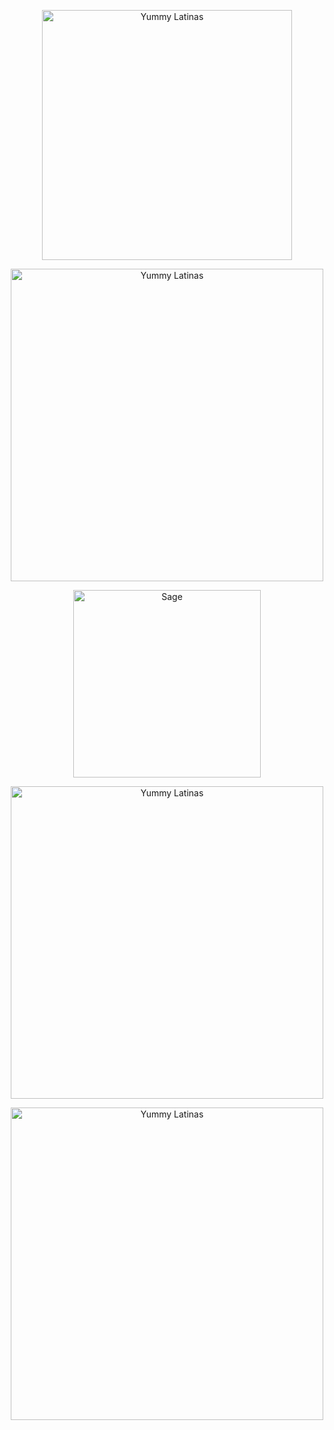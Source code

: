 <p align="center">
<img width="400" src="https://cdn.discordapp.com/attachments/1254316170815737867/1301794501085499422/Untitled83_20241101142619.png?ex=6725c61b&is=6724749b&hm=62f6850eb91cd7d579f4f0bb0c4abbe9746963c25ba7c95ec91f59af0aa2d3e8&" alt="Yummy Latinas">
<p align="center"><p align="center">   
<img width="500" src="https://s1.ezgif.com/tmp/ezgif-1-d35c36052b.gif" alt="Yummy Latinas">
<p align="center"> 
   <img width="300" src="https://64.media.tumblr.com/84e161a71c56df71ffe9cdc90e38f7d2/ff372627e89e0a4a-43/s1280x1920/de73ac853ff17f03ca69b3408e60572ab66bd9c4.pnj" alt="Sage">
<p align="center">
   <img width="500" src="https://media.discordapp.net/attachments/1254316170815737867/1301808605414293534/Untitled84_20241101145951.png?ex=6725d33d&is=672481bd&hm=9fa23cbd402e9c9113568dcf1f2e6387cb8e6adee91ab49ed7c5539c6be96c13&=&format=webp&quality=lossless&width=550&height=304" alt="Yummy Latinas">
<p align="center">
 <img width="500" src="https://media.discordapp.net/attachments/1254316170815737867/1301814813881532436/Untitled84_20241101154651.png?ex=6725d906&is=67248786&hm=18a34dc41e473c4597458215f0dd0422f8843d289228e02951bd5c26eb905195&=&format=webp&quality=lossless&width=550&height=304" alt="Yummy Latinas">
<p align="center">
